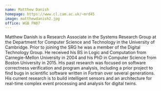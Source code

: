 ```yaml
---
name: Matthew Danish
homepage: https://www.cl.cam.ac.uk/~mrd45
image: matthewdanish2.jpg
office: WGB FN07
---
```

Matthew Danish is a Research Associate in the Systems Research Group at the Department for Computer
Science and Technology in the University of Cambridge. Prior to joining the SRG he was a member of
the Digital Technology Group. He received his BS in Logic and Computation from Carnegie-Mellon
University in 2004 and his PhD in Computer Science from Boston University in 2015. His past research
was focused on software correctness verification and program analysis, including a prior project
to find bugs in scientific software written in Fortran over several generations. His current research
is to build intelligent sensors and an architecture for real-time complex event processing and
analysis for digital twins.
